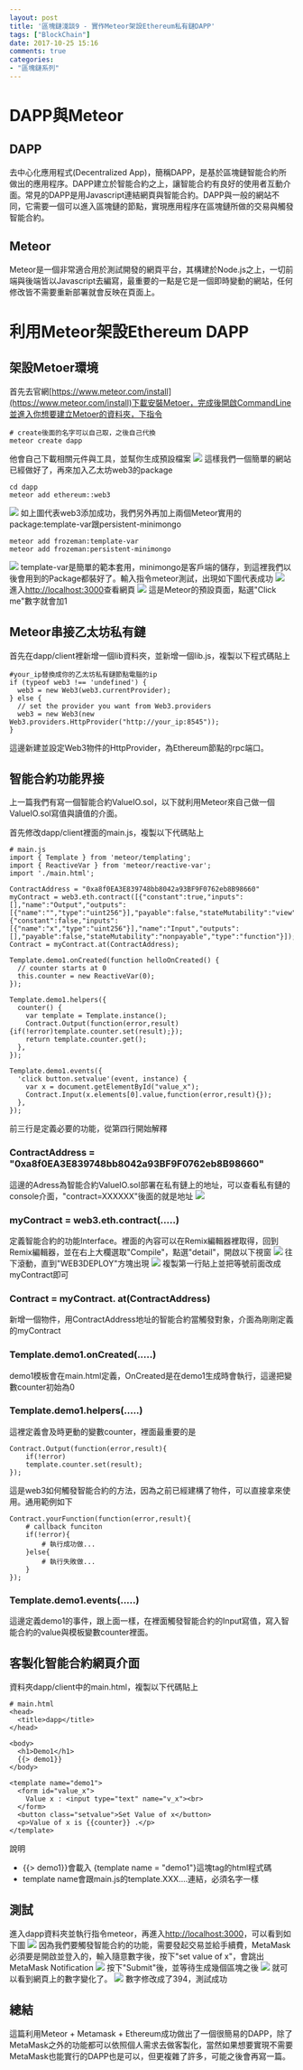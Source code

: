 ```yaml
---
layout: post
title: '區塊鏈淺談9 - 實作Meteor架設Ethereum私有鏈DAPP'
tags: ["BlockChain"]
date: 2017-10-25 15:16
comments: true
categories: 
- "區塊鏈系列"
---
```

# DAPP與Meteor
## DAPP
去中心化應用程式(Decentralized App)，簡稱DAPP，是基於區塊鏈智能合約所做出的應用程序。DAPP建立於智能合約之上，讓智能合約有良好的使用者互動介面。常見的DAPP是用Javascript連結網頁與智能合約。DAPP與一般的網站不同，它需要一個可以進入區塊鏈的節點，實現應用程序在區塊鏈所做的交易與觸發智能合約。

## Meteor
Meteor是一個非常適合用於測試開發的網頁平台，其構建於Node.js之上，一切前端與後端皆以Javascript去編寫，最重要的一點是它是一個即時變動的網站，任何修改皆不需要重新部署就會反映在頁面上。

# 利用Meteor架設Ethereum DAPP
## 架設Metoer環境
首先去官網[https://www.meteor.com/install](https://www.meteor.com/install)下載安裝Metoer，完成後開啟CommandLine並進入你想要建立Metoer的資料夾，下指令
```
# create後面的名字可以自己取，之後自己代換
meteor create dapp
```
他會自己下載相關元件與工具，並幫你生成預設檔案
![](/wp-content/uploads/2017/10/2017-10-26-01.JPG)
這樣我們一個簡單的網站已經做好了，再來加入乙太坊web3的package
```
cd dapp
meteor add ethereum::web3
```
![](/wp-content/uploads/2017/10/2017-10-26-02.JPG)
如上圖代表web3添加成功，我們另外再加上兩個Meteor實用的package:template-var跟persistent-minimongo
```
meteor add frozeman:template-var
meteor add frozeman:persistent-minimongo
```
![](/wp-content/uploads/2017/10/2017-10-26-03.JPG)
template-var是簡單的範本套用，minimongo是客戶端的儲存，到這裡我們以後會用到的Package都裝好了。輸入指令meteor測試，出現如下圖代表成功
![](/wp-content/uploads/2017/10/2017-10-26-04.JPG)
進入[http://localhost:3000](http://localhost:3000)查看網頁
![](/wp-content/uploads/2017/10/2017-10-26-05.JPG)
這是Meteor的預設頁面，點選"Click me"數字就會加1

## Meteor串接乙太坊私有鏈
首先在dapp/client裡新增一個lib資料夾，並新增一個lib.js，複製以下程式碼貼上
```
#your_ip替換成你的乙太坊私有鏈節點電腦的ip
if (typeof web3 !== 'undefined') {
  web3 = new Web3(web3.currentProvider);
} else {
  // set the provider you want from Web3.providers
  web3 = new Web3(new Web3.providers.HttpProvider("http://your_ip:8545"));
}
```
這邊新建並設定Web3物件的HttpProvider，為Ethereum節點的rpc端口。

## 智能合約功能界接
上一篇我們有寫一個智能合約ValueIO.sol，以下就利用Meteor來自己做一個ValueIO.sol寫值與讀值的介面。

首先修改dapp/client裡面的main.js，複製以下代碼貼上
```
# main.js
import { Template } from 'meteor/templating';
import { ReactiveVar } from 'meteor/reactive-var';
import './main.html';

ContractAddress = "0xa8f0EA3E839748bb8042a93BF9F0762eb8B98660"
myContract = web3.eth.contract([{"constant":true,"inputs":[],"name":"Output","outputs":[{"name":"","type":"uint256"}],"payable":false,"stateMutability":"view","type":"function"},{"constant":false,"inputs":[{"name":"x","type":"uint256"}],"name":"Input","outputs":[],"payable":false,"stateMutability":"nonpayable","type":"function"}]);
Contract = myContract.at(ContractAddress); 

Template.demo1.onCreated(function helloOnCreated() {
  // counter starts at 0
  this.counter = new ReactiveVar(0);
});

Template.demo1.helpers({
  counter() {
    var template = Template.instance();
    Contract.Output(function(error,result){if(!error)template.counter.set(result);});
    return template.counter.get();
  },
});

Template.demo1.events({
  'click button.setvalue'(event, instance) {
    var x = document.getElementById("value_x");
    Contract.Input(x.elements[0].value,function(error,result){});
  },
});	
```
前三行是定義必要的功能，從第四行開始解釋
 ### ContractAddress = "0xa8f0EA3E839748bb8042a93BF9F0762eb8B98660"
 這邊的Adress為智能合約ValueIO.sol部署在私有鏈上的地址，可以查看私有鏈的console介面，"contract=XXXXXX"後面的就是地址
 ![](/wp-content/uploads/2017/10/2017-10-26-06.JPG)
 ### myContract = web3.eth.contract(.....)
 定義智能合約的功能Interface。裡面的內容可以在Remix編輯器裡取得，回到Remix編輯器，並在右上大欄選取"Compile"，點選"detail"，開啟以下視窗
 ![](/wp-content/uploads/2017/10/2017-10-26-07.JPG)
 往下滾動，直到"WEB3DEPLOY"方塊出現
 ![](/wp-content/uploads/2017/10/2017-10-26-08.JPG)
 複製第一行貼上並把等號前面改成myContract即可

 ### Contract = myContract. at(ContractAddress)
 新增一個物件，用ContractAddress地址的智能合約當觸發對象，介面為剛剛定義的myContract

 ### Template.demo1.onCreated(.....)
 demo1模板會在main.html定義，OnCreated是在demo1生成時會執行，這邊把變數counter初始為0
 
 ### Template.demo1.helpers(.....)
 這裡定義會及時更動的變數counter，裡面最重要的是
 ```
 Contract.Output(function(error,result){
     if(!error)
     template.counter.set(result);
});
 ```
這是web3如何觸發智能合約的方法，因為之前已經建構了物件，可以直接拿來使用。通用範例如下
```
Contract.yourFunction(function(error,result){
    # callback funciton
    if(!error){
        # 執行成功做...
    }else{
        # 執行失敗做...
    }
});
```
### Template.demo1.events(.....)
這邊定義demo1的事件，跟上面一樣，在裡面觸發智能合約的Input寫值，寫入智能合約的value與模板變數counter裡面。

## 客製化智能合約網頁介面
資料夾dapp/client中的main.html，複製以下代碼貼上
```
# main.html
<head>
  <title>dapp</title>
</head>

<body>
  <h1>Demo1</h1>
  {{> demo1}}
</body>

<template name="demo1">
  <form id="value_x">
	Value x : <input type="text" name="v_x"><br>
  </form>
  <button class="setvalue">Set Value of x</button>
  <p>Value of x is {{counter}} .</p>
</template>
```
說明
 * {{> demo1}}會載入 {template name = "demo1"}這塊tag的html程式碼
 * template name會跟main.js的template.XXX....連結，必須名字一樣

## 測試
進入dapp資料夾並執行指令meteor，再進入[http://localhost:3000](http://localhost:3000)，可以看到如下圖
![](/wp-content/uploads/2017/10/2017-10-26-09.JPG)
因為我們要觸發智能合約的功能，需要發起交易並給手續費，MetaMask必須要是開啟並登入的，輸入隨意數字後，按下"set value of x"，會跳出MetaMask Notification
![](/wp-content/uploads/2017/10/2017-10-26-10.JPG)
按下"Submit"後，並等待生成幾個區塊之後
![](/wp-content/uploads/2017/10/2017-10-26-11.JPG)
就可以看到網頁上的數字變化了。
![](/wp-content/uploads/2017/10/2017-10-26-12.JPG)
數字修改成了394，測試成功

## 總結
這篇利用Meteor + Metamask + Ethereum成功做出了一個很簡易的DAPP，除了MetaMask之外的功能都可以依照個人需求去做客製化，當然如果想要實現不需要MetaMask也能實行的DAPP也是可以，但更複雜了許多，可能之後會再寫一篇。